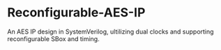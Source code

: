 # Reconfigurable-AES-IP
An AES IP design in SystemVerilog, ultilizing dual clocks and supporting reconfigurable SBox and timing.
